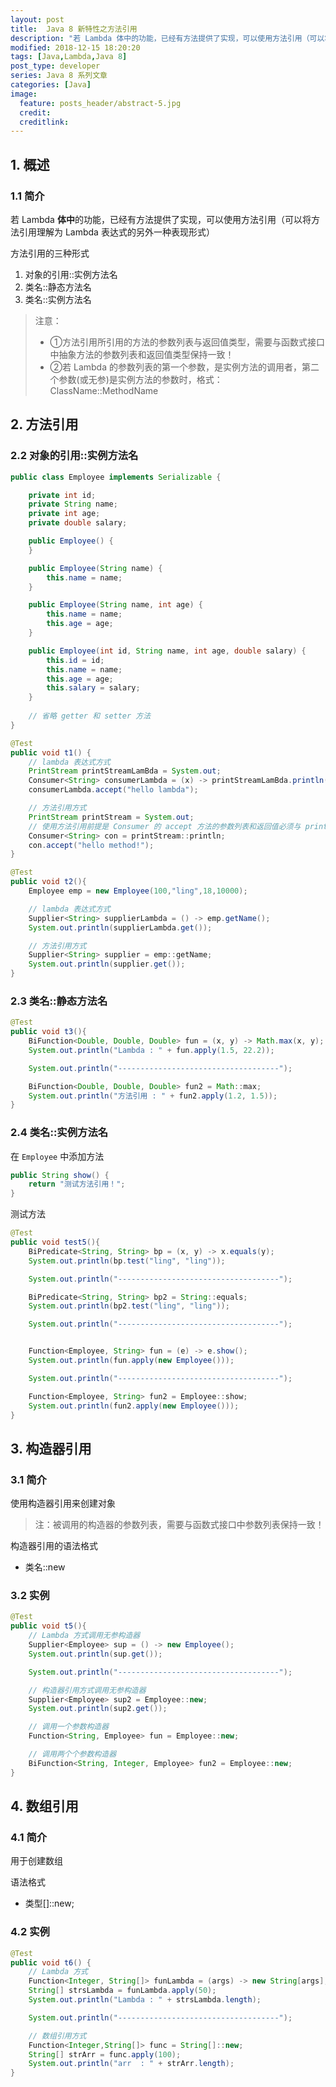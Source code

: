 ```yaml
---
layout: post
title:  Java 8 新特性之方法引用
description: "若 Lambda 体中的功能，已经有方法提供了实现，可以使用方法引用（可以将方法引用理解为 Lambda 表达式的另外一种表现形式）"
modified: 2018-12-15 18:20:20
tags: [Java,Lambda,Java 8]
post_type: developer
series: Java 8 系列文章
categories: [Java]
image:
  feature: posts_header/abstract-5.jpg
  credit:
  creditlink:
---
```


## 1. 概述

### 1.1 简介

若 Lambda **体中**的功能，已经有方法提供了实现，可以使用方法引用（可以将方法引用理解为 Lambda 表达式的另外一种表现形式）

方法引用的三种形式

1. 对象的引用::实例方法名
2. 类名::静态方法名
3. 类名::实例方法名

> 注意：
> - ①方法引用所引用的方法的参数列表与返回值类型，需要与函数式接口中抽象方法的参数列表和返回值类型保持一致！
> - ②若 Lambda 的参数列表的第一个参数，是实例方法的调用者，第二个参数(或无参)是实例方法的参数时，格式： ClassName::MethodName

## 2. 方法引用

### 2.2 对象的引用::实例方法名

```java
public class Employee implements Serializable {

    private int id;
    private String name;
    private int age;
    private double salary;

    public Employee() {
    }

    public Employee(String name) {
        this.name = name;
    }

    public Employee(String name, int age) {
        this.name = name;
        this.age = age;
    }

    public Employee(int id, String name, int age, double salary) {
        this.id = id;
        this.name = name;
        this.age = age;
        this.salary = salary;
    }
    
    // 省略 getter 和 setter 方法
}
```

```java
@Test
public void t1() {
    // lambda 表达式方式
    PrintStream printStreamLamBda = System.out;
    Consumer<String> consumerLambda = (x) -> printStreamLamBda.println(x);
    consumerLambda.accept("hello lambda");

    // 方法引用方式
    PrintStream printStream = System.out;
    // 使用方法引用前提是 Consumer 的 accept 方法的参数列表和返回值必须与 println 方法的参数列表和返回值一致(参考注意①)
    Consumer<String> con = printStream::println;
    con.accept("hello method!");
}

@Test
public void t2(){
    Employee emp = new Employee(100,"ling",18,10000);

    // lambda 表达式方式
    Supplier<String> supplierLambda = () -> emp.getName();
    System.out.println(supplierLambda.get());

    // 方法引用方式
    Supplier<String> supplier = emp::getName;
    System.out.println(supplier.get());
}
```

### 2.3 类名::静态方法名

```java
@Test
public void t3(){
    BiFunction<Double, Double, Double> fun = (x, y) -> Math.max(x, y);
    System.out.println("Lambda : " + fun.apply(1.5, 22.2));

    System.out.println("------------------------------------");

    BiFunction<Double, Double, Double> fun2 = Math::max;
    System.out.println("方法引用 : " + fun2.apply(1.2, 1.5));
}
```

### 2.4 类名::实例方法名

在 `Employee` 中添加方法

```java
public String show() {
    return "测试方法引用！";
}
```

测试方法

```java
@Test
public void test5(){
    BiPredicate<String, String> bp = (x, y) -> x.equals(y);
    System.out.println(bp.test("ling", "ling"));

    System.out.println("------------------------------------");

    BiPredicate<String, String> bp2 = String::equals;
    System.out.println(bp2.test("ling", "ling"));

    System.out.println("------------------------------------");


    Function<Employee, String> fun = (e) -> e.show();
    System.out.println(fun.apply(new Employee()));

    System.out.println("------------------------------------");

    Function<Employee, String> fun2 = Employee::show;
    System.out.println(fun2.apply(new Employee()));
}
```

## 3. 构造器引用

### 3.1 简介

使用构造器引用来创建对象

> 注：被调用的构造器的参数列表，需要与函数式接口中参数列表保持一致！

构造器引用的语法格式

- 类名::new

### 3.2 实例

```java
@Test
public void t5(){
    // Lambda 方式调用无参构造器
    Supplier<Employee> sup = () -> new Employee();
    System.out.println(sup.get());

    System.out.println("------------------------------------");

    // 构造器引用方式调用无参构造器
    Supplier<Employee> sup2 = Employee::new;
    System.out.println(sup2.get());

    // 调用一个参数构造器
    Function<String, Employee> fun = Employee::new;

    // 调用两个个参数构造器
    BiFunction<String, Integer, Employee> fun2 = Employee::new;
}
```

## 4. 数组引用

### 4.1 简介

用于创建数组

语法格式

- 类型[]::new;

### 4.2 实例

```java
@Test
public void t6() {
    // Lambda 方式
    Function<Integer, String[]> funLambda = (args) -> new String[args];
    String[] strsLambda = funLambda.apply(50);
    System.out.println("Lambda : " + strsLambda.length);

    System.out.println("------------------------------------");

    // 数组引用方式
    Function<Integer,String[]> func = String[]::new;
    String[] strArr = func.apply(100);
    System.out.println("arr  : " + strArr.length);
}

```

